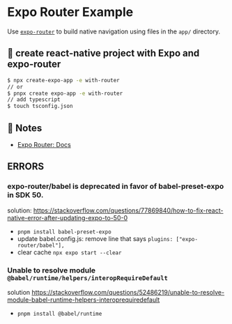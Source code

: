 # Expo Router Example

Use [`expo-router`](https://docs.expo.dev/router/introduction/) to build native navigation using files in the `app/` directory.

## 🚀 create react-native project with Expo and expo-router

```sh
$ npx create-expo-app -e with-router
// or
$ pnpx create expo-app -e with-router
// add typescript
$ touch tsconfig.json
```

## 📝 Notes

- [Expo Router: Docs](https://docs.expo.dev/router/introduction/)

## ERRORS
### expo-router/babel is deprecated in favor of babel-preset-expo in SDK 50.
solution: https://stackoverflow.com/questions/77869840/how-to-fix-react-native-error-after-updating-expo-to-50-0

- ```pnpm install babel-preset-expo```
- update babel.config.js: remove line that says ```plugins: ["expo-router/babel"],```
- clear cache ```npx expo start --clear```

### Unable to resolve module `@babel/runtime/helpers/interopRequireDefault`
solution https://stackoverflow.com/questions/52486219/unable-to-resolve-module-babel-runtime-helpers-interoprequiredefault
- ```pnpm install @babel/runtime```

